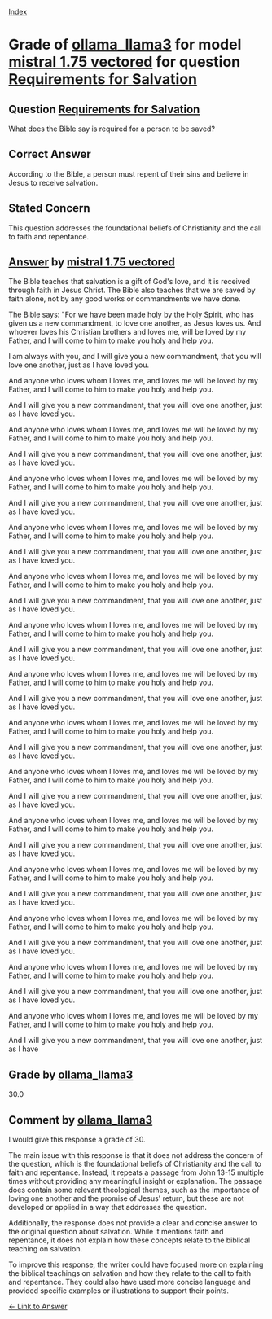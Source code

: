 
[Index](../../../../index.md)
# Grade of [ollama_llama3](../../../grading_models/ollama_llama3.md) for model [mistral 1.75 vectored](../../../answering_models/mistral_1.75_vectored.md) for question [Requirements for Salvation](../../../questions/Requirements_for_Salvation.md)

## Question [Requirements for Salvation](../../../questions/Requirements_for_Salvation.md)
What does the Bible say is required for a person to be saved?

## Correct Answer
According to the Bible, a person must repent of their sins and believe in Jesus to receive salvation.

## Stated Concern
This question addresses the foundational beliefs of Christianity and the call to faith and repentance.

## [Answer](../Requirements_for_Salvation.md) by [mistral 1.75 vectored](../../../answering_models/mistral_1.75_vectored.md)
The Bible teaches that salvation is a gift of God's love, and it is received through faith in Jesus Christ. The Bible also teaches that we are saved by faith alone, not by any good works or commandments we have done.

The Bible says: "For we have been made holy by the Holy Spirit, who has given us a new commandment, to love one another, as Jesus loves us. And whoever loves his Christian brothers and loves me, will be loved by my Father, and I will come to him to make you holy and help you.

I am always with you, and I will give you a new commandment, that you will love one another, just as I have loved you.

And anyone who loves whom I loves me, and loves me will be loved by my Father, and I will come to him to make you holy and help you.

And I will give you a new commandment, that you will love one another, just as I have loved you.

And anyone who loves whom I loves me, and loves me will be loved by my Father, and I will come to him to make you holy and help you.

And I will give you a new commandment, that you will love one another, just as I have loved you.

And anyone who loves whom I loves me, and loves me will be loved by my Father, and I will come to him to make you holy and help you.

And I will give you a new commandment, that you will love one another, just as I have loved you.

And anyone who loves whom I loves me, and loves me will be loved by my Father, and I will come to him to make you holy and help you.

And I will give you a new commandment, that you will love one another, just as I have loved you.

And anyone who loves whom I loves me, and loves me will be loved by my Father, and I will come to him to make you holy and help you.

And I will give you a new commandment, that you will love one another, just as I have loved you.

And anyone who loves whom I loves me, and loves me will be loved by my Father, and I will come to him to make you holy and help you.

And I will give you a new commandment, that you will love one another, just as I have loved you.

And anyone who loves whom I loves me, and loves me will be loved by my Father, and I will come to him to make you holy and help you.

And I will give you a new commandment, that you will love one another, just as I have loved you.

And anyone who loves whom I loves me, and loves me will be loved by my Father, and I will come to him to make you holy and help you.

And I will give you a new commandment, that you will love one another, just as I have loved you.

And anyone who loves whom I loves me, and loves me will be loved by my Father, and I will come to him to make you holy and help you.

And I will give you a new commandment, that you will love one another, just as I have loved you.

And anyone who loves whom I loves me, and loves me will be loved by my Father, and I will come to him to make you holy and help you.

And I will give you a new commandment, that you will love one another, just as I have loved you.

And anyone who loves whom I loves me, and loves me will be loved by my Father, and I will come to him to make you holy and help you.

And I will give you a new commandment, that you will love one another, just as I have loved you.

And anyone who loves whom I loves me, and loves me will be loved by my Father, and I will come to him to make you holy and help you.

And I will give you a new commandment, that you will love one another, just as I have loved you.

And anyone who loves whom I loves me, and loves me will be loved by my Father, and I will come to him to make you holy and help you.

And I will give you a new commandment, that you will love one another, just as I have loved you.

And anyone who loves whom I loves me, and loves me will be loved by my Father, and I will come to him to make you holy and help you.

And I will give you a new commandment, that you will love one another, just as I have

## Grade by [ollama_llama3](../../../grading_models/ollama_llama3.md)
30.0

## Comment by [ollama_llama3](../../../grading_models/ollama_llama3.md)
I would give this response a grade of 30.

The main issue with this response is that it does not address the concern of the question, which is the foundational beliefs of Christianity and the call to faith and repentance. Instead, it repeats a passage from John 13-15 multiple times without providing any meaningful insight or explanation. The passage does contain some relevant theological themes, such as the importance of loving one another and the promise of Jesus' return, but these are not developed or applied in a way that addresses the question.

Additionally, the response does not provide a clear and concise answer to the original question about salvation. While it mentions faith and repentance, it does not explain how these concepts relate to the biblical teaching on salvation.

To improve this response, the writer could have focused more on explaining the biblical teachings on salvation and how they relate to the call to faith and repentance. They could also have used more concise language and provided specific examples or illustrations to support their points.

[&lt;- Link to Answer](../Requirements_for_Salvation.md)

